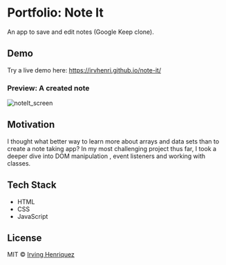 # Portfolio: Note It 

An app to save and edit notes (Google Keep clone).

## Demo
Try a live demo here:
https://irvhenri.github.io/note-it/
### Preview: A created note
![noteIt_screen](https://user-images.githubusercontent.com/69181038/103687528-6aaa5500-4f5e-11eb-9a7c-e301c09a28cc.PNG)


## Motivation

I thought what better way to learn more about arrays and data sets than to create a note taking app? In my most challenging project thus far, I took a deeper dive into DOM manipulation , event listeners and working with classes.

## Tech Stack
- HTML
- CSS
- JavaScript



## License
MIT © [Irving Henriquez](https://github.com/IrvHenri)


